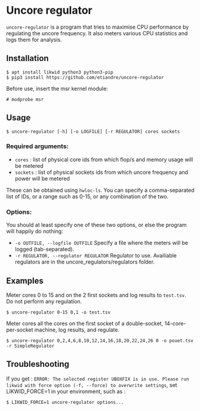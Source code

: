 # Uncore regulator
`uncore-regulator` is a program that tries to maximise CPU performance by regulating the uncore frequency.
It also meters various CPU statistics and logs them for analysis.
## Installation
~~~~
$ apt install likwid python3 python3-pip
$ pip3 install https://github.com/etiandre/uncore-regulator
~~~~
Before use, insert the msr kernel module:
~~~~
# modprobe msr
~~~~

## Usage
~~~~
$ uncore-regulator [-h] [-o LOGFILE] [-r REGULATOR] cores sockets
~~~~
### Required arguments:
 - `cores` :                 list of physical core ids from which flop/s and memory usage will be metered
 - `sockets` :               list of physical sockets ids from which uncore frequency and power will be metered

These can be obtained using `hwloc-ls`. You can specify a comma-separated list of IDs, or a range such as 0-15, or any combination of the two.

### Options:
You should at least specify one of these two options, or else the program will happily do nothing:
 - `-o OUTFILE, --logfile OUTFILE`
Specify a file where the meters will be logged (tab-separated).
 - `-r REGULATOR, --regulator REGULATOR`
Regulator to use. Availiable regulators are in the uncore_regulators/regulators folder.

## Examples
Meter cores 0 to 15 and on the 2 first sockets and log results to `test.tsv`. Do not perform any regulation.

`$ uncore-regulator 0-15 0,1 -o test.tsv`

Meter cores all the cores on the first socket of a double-socket, 14-core-per-socket machine, log results, and regulate.

`$ uncore-regulator 0,2,4,6,8,10,12,14,16,18,20,22,24,26 0 -o pouet.tsv -r SimpleRegulator`

## Troubleshooting
If you get : 
`ERROR: The selected register UBOXFIX is in use. Please run likwid with force option (-f, --force) to overwrite settings`,
set LIKWID_FORCE=1 in your environment, such as :

`$ LIKWID_FORCE=1 uncore-regulator options...`
